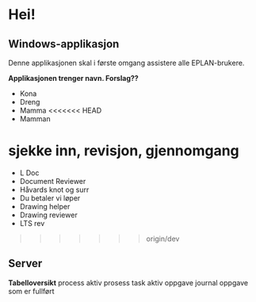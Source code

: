 # Hei!

## Windows-applikasjon
Denne applikasjonen skal i første omgang assistere alle EPLAN-brukere. 

**Applikasjonen trenger navn. Forslag??**
- Kona
- Dreng
- Mamma
<<<<<<< HEAD
- Mamman

sjekke inn, revisjon, gjennomgang
=======
- L Doc
- Document Reviewer
- Håvards knot og surr
- Du betaler vi løper
- Drawing helper
- Drawing reviewer
- LTS rev
>>>>>>> origin/dev

## Server
**Tabelloversikt**
process	aktiv prosess
task	aktiv oppgave
journal	oppgave som er fullført

